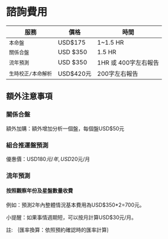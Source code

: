 諮詢費用
=======

| 服務| 價格 |  時間 |
| ----------- | ------------------------------------ | - |
| `本命盤`    | USD$175 | 1~1.5 HR |
| `關係合盤`       | USD $350 | 1.5 HR |
| `流年預測`    | USD $350 | 1HR 或 400字左右報告 |
| `生時校正/本命解析`    | USD$420元| 200字左右報告 |


## 額外注意事項
### 關係合盤
額外加購：額外增加分析一個盤，每個盤USD$50元

### 組合推運盤預測
優惠價：USD$180元/年, USD$20元/月

### 流年預測
#### 按照觀察年份及星盤數量收費
例如：預測2年內整體情況基本費用為USD$350*2=700元。

小提醒：如果事情週期短，可以按月計算USD$30元/月。


註: ｛匯率換算：依照預約確認時的匯率計算｝
